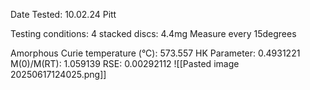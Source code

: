 Date Tested: 10.02.24 Pitt

Testing conditions:
4 stacked discs: 4.4mg
Measure every 15degrees

Amorphous Curie temperature (°C): 573.557
HK Parameter: 0.4931221
M(0)/M(RT): 1.059139
RSE: 0.00292112
![[Pasted image 20250617124025.png]]